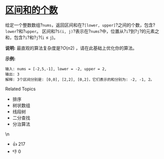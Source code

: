 # [区间和的个数](https://leetcode-cn.com/problems/count-of-range-sum/)

给定一个整数数组?`nums`，返回区间和在?`[lower, upper]`?之间的个数，包含?`lower`?和?`upper`。
区间和?`S(i, j)`?表示在?`nums`?中，位置从?`i`?到?`j`?的元素之和，包含?`i`?和?`j`?(`i` ≤ `j`)。

**说明:**
最直观的算法复杂度是?*O*(*n*2) ，请在此基础上优化你的算法。

**示例:**

```
输入: nums = [-2,5,-1], lower = -2, upper = 2,
输出: 3 
解释: 3个区间分别是: [0,0], [2,2], [0,2]，它们表示的和分别为: -2, -1, 2。
```

Related Topics

- 排序
- 树状数组
- 线段树
- 二分查找
- 分治算法

\n

- 👍 217
- 👎 0
